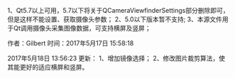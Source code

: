 1、Qt5.7以上可用，5.7以下将关于QCameraViewfinderSettings部分删除即可，但是这样不能设置、获取摄像头参数；
2、5.0以下版本暂不支持;
3、本源文件用于Qt调用摄像头采集图像数据，可支持横屏及竖屏；

作者：Gilbert
时间：2017年5月17日 15:58:18

2017年5月18日 13:56:23 更新：
1、增加镜像选择；
2、修改图片裁剪算法，使其能更好的适应横屏和竖屏。
